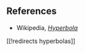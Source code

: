

## References

* Wikipedia, _[Hyperbola](https://en.wikipedia.org/wiki/Hyperbola)_

[[!redirects hyperbolas]]